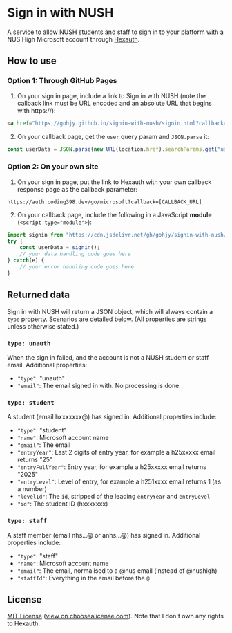 # Sign in with NUSH
A service to allow NUSH students and staff to sign in to your platform with a NUS High Microsoft account through [Hexauth](https://hexauth.coding398.dev).

## How to use
### Option 1: Through GitHub Pages
1. On your sign in page, include a link to Sign in with NUSH (note the callback link must be URL encoded and an absolute URL that begins with https://):
```html
<a href="https://gohjy.github.io/signin-with-nush/signin.html?callback=[YOUR_ABSOLUTE_CALLBACK_URL]">Sign in with NUSH Email</a>
```
2. On your callback page, get the `user` query param and `JSON.parse` it:
```js
const userData = JSON.parse(new URL(location.href).searchParams.get("user"));
```

### Option 2: On your own site
1. On your sign in page, put the link to Hexauth with your own callback response page as the callback parameter:
```plain
https://auth.coding398.dev/go/microsoft?callback=[CALLBACK_URL]
```
2. On your callback page, include the following in a JavaScript **module** (`<script type="module">`):
```js
import signin from "https://cdn.jsdelivr.net/gh/gohjy/signin-with-nush/signin-with-nush.js";
try {
    const userData = signin();
    // your data handling code goes here
} catch(e) {
    // your error handling code goes here
}
```

## Returned data
Sign in with NUSH will return a JSON object, which will always contain a `type` property. Scenarios are detailed below. (All properties are strings unless otherwise stated.)
### `type: unauth`
When the sign in failed, and the account is not a NUSH student or staff email. Additional properties:
- `"type"`: "unauth"
- `"email"`: The email signed in with. No processing is done.

### `type: student`
A student (email hxxxxxxx@) has signed in. Additional properties include:
- `"type"`: "student"
- `"name"`: Microsoft account name
- `"email"`: The email
- `"entryYear"`: Last 2 digits of entry year, for example a h25xxxxx email returns "25"
- `"entryFullYear"`: Entry year, for example a h25xxxxx email returns "2025"
- `"entryLevel"`: Level of entry, for example a h251xxxx email returns 1 (as a number)
- `"levelId"`: The `id`, stripped of the leading `entryYear` and `entryLevel`
- `"id"`: The student ID (hxxxxxxx)

### `type: staff`
A staff member (email nhs...@ or anhs...@) has signed in. Additional properties include:
- `"type"`: "staff"
- `"name"`: Microsoft account name
- `"email"`: The email, normalised to a @nus email (instead of @nushigh)
- `"staffId"`: Everything in the email before the `@`

## License
[MIT License](./LICENSE) ([view on choosealicense.com](https://choosealicense.com/licenses/mit/)). Note that I don't own any rights to Hexauth.